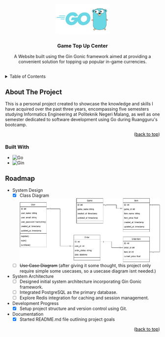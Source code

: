 <a id="readme-top"></a>
<div align="center">
    <a href="https://github.com/rzqmhb/top-up-center">
        <img src="assets/images/go_logo.png" alt="" height="100">
    </a>
    <h3 align="center">Game Top Up Center</h3>
    <p align="center">
        A Website built using the Gin Gonic framework aimed at providing a convenient solution for topping up popular in-game currencies.
    </p>
</div>

<br>
<details>
    <summary>Table of Contents</summary>
    <ol>
        <li>
            <a href="#about-the-project" style="color: black;">About The Project</a>
            <ul>
                <li><a href="#built-with" style="color: black;">Built With</a></li>
            </ul>
        </li>
        <li><a href="#roadmap" style="color: black;">Roadmap</a></li>
    </ol>
</details>



## About The Project

This is a personal project created to showcase the knowledge and skills I have acquired over the past three years, encompassing five semesters studying Informatics Engineering at Politeknik Negeri Malang, as well as one semester dedicated to software development using Go during Ruangguru's bootcamp.

<p align="right">(<a href="#readme-top" style="color: black;">back to top</a>)</p>

### Built With

* ![Go]
* ![Gin]


## Roadmap

- System Design
  - [x] Class Diagram
        <img src="assets/images/class_diagram.png" alt="" height="">
  - [ ] ~~Use Case Diagram~~ (after giving it some thought, this project only require simple some usecases, so a usecase diagram isnt needed.)
- System Architecture
  - [ ] Designed initial system architecture incorporating Gin Gonic framework.
  - [ ] Integrated PostgreSQL as the primary database.
  - [ ] Explore Redis integration for caching and session management.
- Development Progress
  - [x] Setup project structure and version control using Git.
- Documentation
  - [x] Started README.md file outlining project goals

<p align="right">(<a href="#readme-top" style="color: black;">back to top</a>)</p>

[Go]: https://badgen.net/badge/Go/v1.21.6?icon=https://go.dev/blog/go-brand/Go-Logo/SVG/Go-Logo_Aqua.svg
[Gin]: https://badgen.net/badge/Gin%20Gonic/v1.10.0?icon=https://raw.githubusercontent.com/gin-gonic/logo/master/color.svg